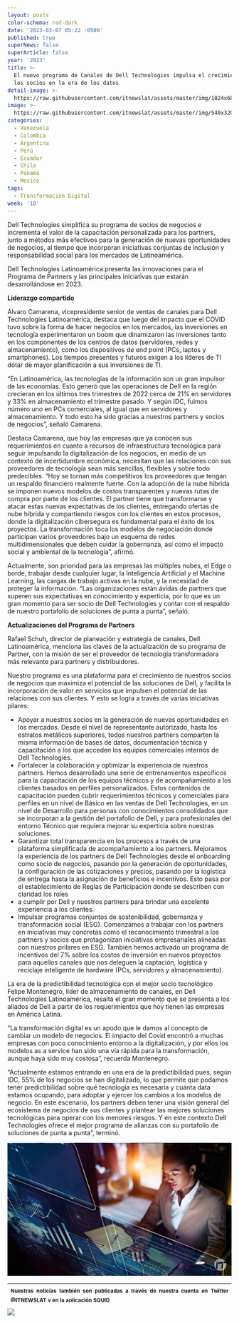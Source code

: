 ```yaml
---
layout: posts
color-schema: red-dark
date: '2023-03-07 05:22 -0500'
published: true
superNews: false
superArticle: false
year: '2023'
title: >-
  El nuevo programa de Canales de Dell Technologies impulsa el crecimiento de
  los socios en la era de los datos
detail-image: >-
  https://raw.githubusercontent.com/itnewslat/assets/master/img/1024x680/admin-multicloud-g.jpg
image: >-
  https://raw.githubusercontent.com/itnewslat/assets/master/img/540x320/admin-multicloud-p.jpg
categories:
  - Venezuela
  - Colombia
  - Argentina
  - Perú
  - Ecuador
  - Chile
  - Panama
  - Mexico
tags:
  - Transformación Digital
week: '10'
---
```

Dell Technologies simplifica su programa de socios de negocios e incrementa el valor de la capacitación personalizada para los partners, junto a métodos más efectivos para la generación de nuevas oportunidades de negocios, al tiempo que incorporan iniciativas conjuntas de inclusión y responsabilidad social para los mercados de Latinoamérica.

Dell Technologies Latinoamérica presenta las innovaciones para el Programa de Partners y las principales iniciativas que estarán desarrollándose en 2023.

**Liderazgo compartido**

Álvaro Camarena, vicepresidente senior de ventas de canales para Dell Technologies Latinoamérica, destaca que luego del impacto que el COVID tuvo sobre la forma de hacer negocios en los mercados, las inversiones en tecnología experimentaron un boom que dinamizaron las inversiones tanto en los componentes de los centros de datos (servidores, redes y almacenamiento), como los dispositivos de end point (PCs, laptos y smartphones). Los tiempos presentes y futuros exigen a los líderes de TI dotar de mayor planificación a sus inversiones de TI.

“En Latinoamérica, las tecnologías de la información son un gran impulsor de las economías. Esto generó que las operaciones de Dell en la región crecieran en los últimos tres trimestres de 2022 cerca de 21% en servidores y 33% en almacenamiento el trimestre pasado. Y según IDC, fuimos número uno en PCs comerciales, al igual que en servidores y almacenamiento. Y todo esto ha sido gracias a nuestros partners y socios de negocios”, señaló Camarena.

Destaca Camarena, que hoy las empresas que ya conocen sus requerimientos en cuanto a recursos de infraestructura tecnológica para seguir impulsando la digitalización de los negocios, en medio de un contexto de incertidumbre económica, necesitan que las relaciones con sus proveedores de tecnología sean más sencillas, flexibles y sobre todo predecibles.
“Hoy se tornan más competitivos los proveedores que tengan un respaldo financiero realmente fuerte. Con la adopción de la nube híbrida se imponen nuevos modelos de costos transparentes y nuevas rutas de compra por parte de los clientes. El partner tiene que transformarse y atacar estas nuevas expectativas de los clientes, entregando ofertas de nube híbrida y compartiendo riesgos con los clientes en estos procesos, donde la digitalización cibersegura es fundamental para el éxito de los proyectos. La transformación toca los modelos de negociación donde participan varios proveedores bajo un esquema de redes multidimensionales que deben cuidar la gobernanza, así como el impacto social y ambiental de la tecnología”, afirmó. 

Actualmente, son prioridad para las empresas las múltiples nubes, el Edge o borde, trabajar desde cualquier lugar, la Inteligencia Artificial y el Machine Learning, las cargas de trabajo activas en la nube, y la necesidad de proteger la información. “Las organizaciones están ávidas de partners que superen sus expectativas en conocimiento y experticia, por lo que es un gran momento para ser socio de Dell Technologies y contar con el respaldo de nuestro portafolio de soluciones de punta a punta”, señaló.

**Actualizaciones del Programa de Partners**

Rafael Schuh, director de planeación y estrategia de canales, Dell Latinoamérica, menciona las claves de la actualización de su programa de Partner, con la misión de ser el proveedor de tecnología transformadora más relevante para partners y distribuidores.

Nuestro programa es una plataforma para el crecimiento de nuestros socios de negocios que maximiza el potencial de las soluciones de Dell, y facilita la incorporación de valor en servicios que impulsen el potencial de las relaciones con sus clientes. Y esto se logra a través de varias iniciativas pilares:

- Apoyar a nuestros socios en la generación de nuevas oportunidades en los mercados. Desde el nivel de representante autorizado, hasta los estratos metálicos superiores, todos nuestros partners comparten la misma información de bases de datos, documentación técnica y capacitación a los que acceden los equipos comerciales internos de Dell Technologies.
- Fortalecer la colaboración y optimizar la experiencia de nuestros partners. Hemos desarrollado una serie de entrenamientos específicos para la capacitación de los equipos técnicos y de acompañamiento a los clientes basados en perfiles personalizados. Estos contenidos de capacitación pueden cubrir requerimientos técnicos y comerciales para perfiles en un nivel de Básico en las ventas de Dell Technologies, en un nivel de Desarrollo para personas con conocimientos consolidados que se incorporan a la gestión del portafolio de Dell, y para profesionales del entorno Técnico que requiera mejorar su experticia sobre nuestras soluciones.
- Garantizar total transparencia en los procesos a través de una plataforma simplificada de acompañamiento a los partners. Mejoramos la experiencia de los partners de Dell Technologies desde el onboarding como socio de negocios, pasando por la generación de oportunidades, la configuración de las cotizaciones y precios, pasando por la logística de entrega hasta la asignación de beneficios e incentivos. Esto pasa por el establecimiento de Reglas de Participación donde se describen con claridad los roles 
- a cumplir por Dell y nuestros partners para brindar una excelente experiencia a los clientes.
- Impulsar programas conjuntos de sostenibilidad, gobernanza y transformación social (ESG). Comenzamos a trabajar con los partners en iniciativas muy concretas como el reconocimiento trimestral a los partners y socios que protagonizan iniciativas empresariales alineadas con nuestros prilares en ESG. También hemos activado un programa de incentivos del 7% sobre los costos de inversión en nuevos proyectos para aquellos canales que nos deleguen la captación, logística y reciclaje inteligente de hardware (PCs, servidores y almacenamiento).

La era de la predictibilidad tecnológica con el mejor socio tecnológico
Felipe Montenegro, líder de almacenamiento de canales, en Dell Technologies Latinoamérica, resalta el gran momento que se presenta a los aliados de Dell a partir de los requerimientos que hoy tienen las empresas en América Latina.

“La transformación digital es un apodo que le damos al concepto de cambiar un modelo de negocios. El impacto del Covid encontró a muchas empresas con poco conocimiento entorno a la digitalización, y por ellos los modelos as a service han sido una vía rápida para la transformación, aunque haya sido muy costosa”, recuerda Montenegro. 

“Actualmente estamos entrando en una era de la predictibilidad pues, según IDC, 55% de los negocios se han digitalizado, lo que permite que podamos tener predictibilidad sobre qué tecnología es necesaria y cuánta data estamos ocupando, para adoptar y ejercer los cambios a los modelos de negocio. En este escenario, los partners deben tener una visión general del ecosistema de negocios de sus clientes y plantear las mejores soluciones tecnológicas para operar con los menores riesgos. Y en este contexto Dell Technologies ofrece el mejor programa de alianzas con su portafolio de soluciones de punta a punta”, terminó.

![](https://raw.githubusercontent.com/itnewslat/assets/master/img/540x320/admin-multicloud-p.jpg)

<table style="height: 42px;" width="569">
<tbody>
<tr>
<td style="text-align: justify;"><sub><strong>Nuestras noticias también son publicadas a través de nuestra cuenta en Twitter <a href="https://twitter.com/itnewslat?lang=es">@ITNEWSLAT</a> y en la aplicación <a href="https://squidapp.co/en/">SQUID</a></strong></sub></td>
</tr>
</tbody>
</table>
<img src="https://tracker.metricool.com/c3po.jpg?hash=56f88a41e39ab42c063cc51676587a04"/>